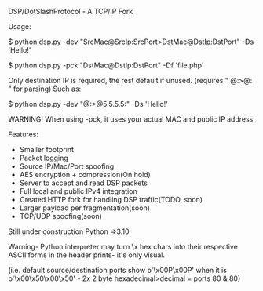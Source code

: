 DSP/DotSlashProtocol - A TCP/IP Fork

Usage: 

$ python dsp.py -dev "SrcMac@SrcIp:SrcPort>DstMac@DstIp:DstPort" -Ds 'Hello!'

$ python dsp.py -pck "DstMac@DstIp:DstPort" -Df 'file.php'

Only destination IP is required, the rest default if unused. (requires " @:>@: " for parsing)
Such as:

$ python dsp.py -dev "@:>@5.5.5.5:" -Ds 'Hello!'

WARNING! 
When using -pck, it uses your actual MAC and public IP address.

Features: 
- Smaller footprint
- Packet logging
- Source IP/Mac/Port spoofing
- AES encryption + compression(On hold)
- Server to accept and read DSP packets
- Full local and public IPv4 integration
- Created HTTP fork for handling DSP traffic(TODO, soon)
- Larger payload per fragmentation(soon)
- TCP/UDP spoofing(soon)

Still under construction
Python =>3.10


Warning- Python interpreter may turn \x hex chars into their respective ASCII forms in the header prints- it's only visual.

(i.e. default source/destination ports show b'\x00P\x00P' when it is b'\x00\x50\x00\x50' - 2x 2 byte hexadecimal>decimal = ports 80 & 80)

